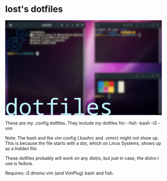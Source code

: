 # lost's dotfiles

![Screenshot](screenshot.png)

These are my .config dotfiles. They include my dotfiles for:
-fish
-bash
-i3
-vim

Note: The bash and the vim config (.bashrc and .vimrc) might not show up. This is because the file starts with a dot, which on Linux Systems, shows up as a hidden file.

These dotfiles probably will work on any distro, but just in case, the distro I use is fedora.

Requires: i3 dmenu vim (and VimPlug) bash and fish.
